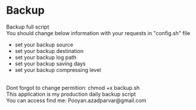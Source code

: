 # Backup
Backup full script</br>
You should change below information with your requests in "config.sh" file</br>
- set your backup source
- set your backup destination
- set your backup log path
- set your backup saving days
- set your backup compressing level</br>
</br>
Dont forgot to change permition: chmod +x backup.sh</br>
This application is my production daily backup script</br>
You can access find me: Pooyan.azadparvar@gmail.com </br>
